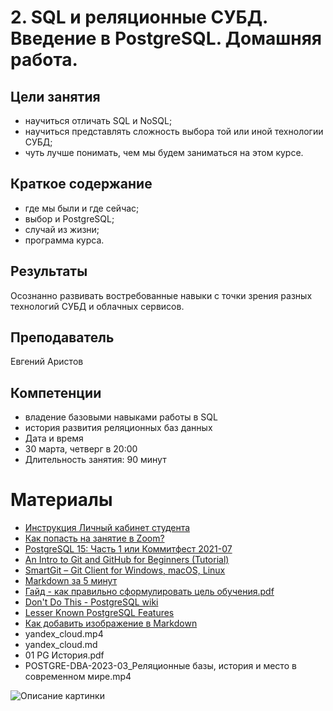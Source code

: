 # 2. SQL и реляционные СУБД. Введение в PostgreSQL. Домашняя работа.

## Цели занятия
* научиться отличать SQL и NoSQL;
* научиться представлять сложность выбора той или иной технологии СУБД;
* чуть лучше понимать, чем мы будем заниматься на этом курсе.

## Краткое содержание
* где мы были и где сейчас;
* выбор и PostgreSQL;
* случай из жизни;
* программа курса.

## Результаты
Осознанно развивать востребованные навыки с точки зрения разных технологий СУБД и облачных сервисов.

## Преподаватель
Евгений Аристов

## Компетенции
* владение базовыми навыками работы в SQL
* история развития реляционных баз данных
* Дата и время
* 30 марта, четверг в 20:00
* Длительность занятия: 90 минут


# Материалы

- [Инструкция Личный кабинет студента](https://docs.google.com/presentation/d/17fs6RI_Aqc58eMbmvK6Ww-DYXL-U2O4lbG6LaHvkmjc/edit?usp=sharing)
- [Как попасть на занятие в Zoom?](https://docs.google.com/presentation/d/1I43BcOz4BgNZcovmA3ypz7jB_583nb8ADXb5PmA2ELg/edit?usp=sharing)
- [PostgreSQL 15: Часть 1 или Коммитфест 2021-07](https://habr.com/ru/company/postgrespro/blog/572782/)
- [An Intro to Git and GitHub for Beginners (Tutorial)](https://product.hubspot.com/blog/git-and-github-tutorial-for-beginners)
- [SmartGit – Git Client for Windows, macOS, Linux](https://www.syntevo.com/smartgit/)
- [Markdown за 5 минут](https://htmlacademy.ru/blog/articles/markdown)
- [Гайд - как правильно сформулировать цель обучения.pdf](https://cdn.otus.ru/media/private/1e/c4/Гайд___как_правильно_сформулировать_цель_обучения-301039-1ec468.pdf?hash=aB9F-N3P7SXn3juFm-_TBg&expires=1680744099)
- [Don't Do This - PostgreSQL wiki](https://wiki.postgresql.org/wiki/Don't_Do_This)
- [Lesser Known PostgreSQL Features](https://hakibenita.com/postgresql-unknown-features?ref=refind)
- [Как добавить изображение в Markdown](https://denshub.com/ru/hugo-post-insert-image/)
- yandex_cloud.mp4
- yandex_cloud.md
- 01 PG История.pdf
- POSTGRE-DBA-2023-03_Реляционные базы, история и место в современном мире.mp4

<image src="/2_Postgre_SQL_Intro/01_DBMS_History.jpg" alt="Описание картинки">